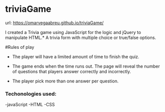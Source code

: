 # triviaGame

url: https://omarvegaabreu.github.io/triviaGame/

I created a Trivia game using JavaScript for the logic and jQuery to manipulate HTML.\* A trivia form with multiple choice or true/false options.

#Rules of play

- The player will have a limited amount of time to finish the quiz.

- The game ends when the time runs out. The page will reveal the number of questions that players answer correctly and incorrectly.

- The player pick more than one answer per question.

### Techonologies used:

-javaScript
-HTML
-CSS
